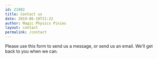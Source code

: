 ```yaml
---
id: 21982
title: Contact us
date: 2019-06-10T21:22
author: Magic Physics Pixies
layout: contact
permalink: /contact
---
```


Please use this form to send us a message, or send us an email. We'll get back to you when we can.
